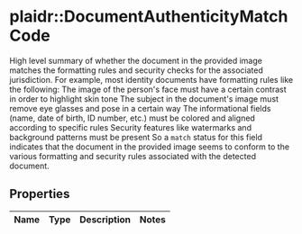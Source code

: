 # plaidr::DocumentAuthenticityMatchCode

High level summary of whether the document in the provided image matches the formatting rules and security checks for the associated jurisdiction.  For example, most identity documents have formatting rules like the following:   The image of the person's face must have a certain contrast in order to highlight skin tone   The subject in the document's image must remove eye glasses and pose in a certain way   The informational fields (name, date of birth, ID number, etc.) must be colored and aligned according to specific rules   Security features like watermarks and background patterns must be present  So a `match` status for this field indicates that the document in the provided image seems to conform to the various formatting and security rules associated with the detected document.

## Properties
Name | Type | Description | Notes
------------ | ------------- | ------------- | -------------


